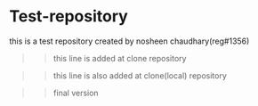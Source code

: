 Test-repository
===============

this is a test repository created by nosheen chaudhary(reg#1356)

>>this line is added at clone repository

>> this line is also added at clone(local) repository

>>final version